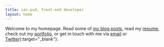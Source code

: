 ```yaml
---
title: ian.pvd, front-end developer
layout: home
---
```


Welcome to my homepage. Read some of [my blog posts](#home-posts), read my [resume](/resume/), check out my [portfolio](/portfolio/), or get in touch with me via [email](mailto:pvdindustrial@gmail.com) or [Twitter](https://www.twitter.com/ian_pvd){:target="_blank"}.
